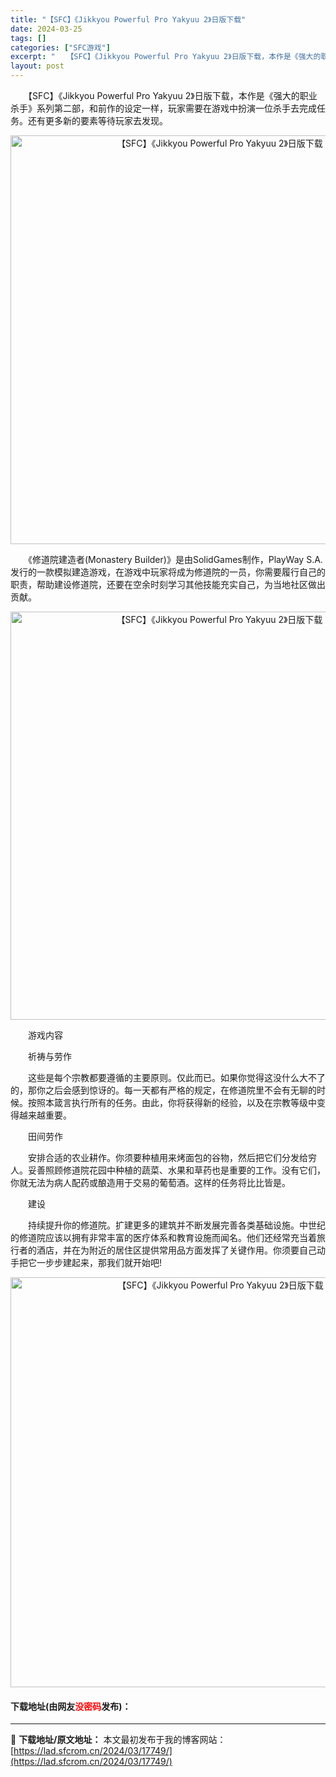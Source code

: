 ```yaml
---
title: "【SFC】《Jikkyou Powerful Pro Yakyuu 2》日版下载"
date: 2024-03-25
tags: []
categories: ["SFC游戏"]
excerpt: "　　【SFC】《Jikkyou Powerful Pro Yakyuu 2》日版下载，本作是《强大的职业杀手》系列第二部，和前作的设定一样，玩家需要在游戏中扮演一位杀手去完成任务。还有更多新的要素等待玩家去发现。 　　《修道院建造者(Monastery Builder)》是由SolidGames制作&hellip;"
layout: post
---
```


 <p>　　【SFC】《Jikkyou Powerful Pro Yakyuu 2》日版下载，本作是《强大的职业杀手》系列第二部，和前作的设定一样，玩家需要在游戏中扮演一位杀手去完成任务。还有更多新的要素等待玩家去发现。</p> <p align="center"><img align="" border="0" src="https://lad.sfcrom.cn/wp-content/uploads/2024/03/20240324_6600bb9ceae23.png" width="654" alt="【SFC】《Jikkyou Powerful Pro Yakyuu 2》日版下载" /></p> <p>　　《修道院建造者(Monastery Builder)》是由SolidGames制作，PlayWay S.A.发行的一款模拟建造游戏，在游戏中玩家将成为修道院的一员，你需要履行自己的职责，帮助建设修道院，还要在空余时刻学习其他技能充实自己，为当地社区做出贡献。</p> <p align="center"><img align="" border="0" src="https://lad.sfcrom.cn/wp-content/uploads/2024/03/20240324_6600bb9e54fdb.png" width="653" alt="【SFC】《Jikkyou Powerful Pro Yakyuu 2》日版下载" /></p> <p>　　游戏内容</p> <p>　　祈祷与劳作</p> <p>　　这些是每个宗教都要遵循的主要原则。仅此而已。如果你觉得这没什么大不了的，那你之后会感到惊讶的。每一天都有严格的规定，在修道院里不会有无聊的时候。按照本箴言执行所有的任务。由此，你将获得新的经验，以及在宗教等级中变得越来越重要。</p> <p>　　田间劳作</p> <p>　　安排合适的农业耕作。你须要种植用来烤面包的谷物，然后把它们分发给穷人。妥善照顾修道院花园中种植的蔬菜、水果和草药也是重要的工作。没有它们，你就无法为病人配药或酿造用于交易的葡萄酒。这样的任务将比比皆是。</p> <p>　　建设</p> <p>　　持续提升你的修道院。扩建更多的建筑并不断发展完善各类基础设施。中世纪的修道院应该以拥有非常丰富的医疗体系和教育设施而闻名。他们还经常充当着旅行者的酒店，并在为附近的居住区提供常用品方面发挥了关键作用。你须要自己动手把它一步步建起来，那我们就开始吧!</p> <p align="center"><img align="" border="0" src="https://lad.sfcrom.cn/wp-content/uploads/2024/03/20240324_6600bb9fa9437.png" width="656" alt="【SFC】《Jikkyou Powerful Pro Yakyuu 2》日版下载" /></p> <p><h4>下载地址(由网友<font color="red">没密码</font>发布)：</h4></p> 

---
📖 **下载地址/原文地址：** 本文最初发布于我的博客网站：[https://lad.sfcrom.cn/2024/03/17749/](https://lad.sfcrom.cn/2024/03/17749/)
